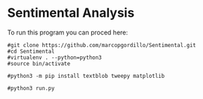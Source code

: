 # Sentimental Analysis

To run this program you can proced here:

```
#git clone https://github.com/marcopgordillo/Sentimental.git
#cd Sentimental
#virtualenv . --python=python3
#source bin/activate

#python3 -m pip install textblob tweepy matplotlib

#python3 run.py
```
